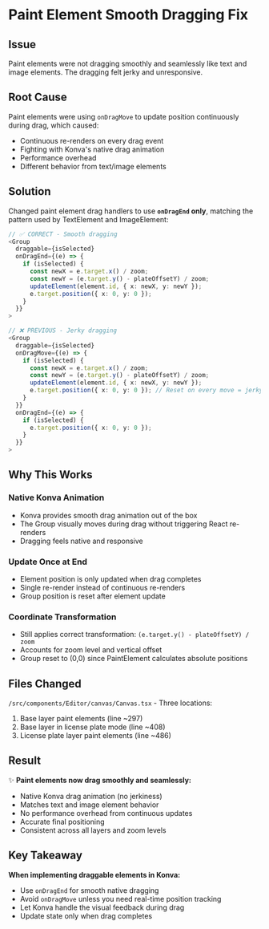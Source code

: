 # Paint Element Smooth Dragging Fix

## Issue
Paint elements were not dragging smoothly and seamlessly like text and image elements. The dragging felt jerky and unresponsive.

## Root Cause
Paint elements were using `onDragMove` to update position continuously during drag, which caused:
- Continuous re-renders on every drag event
- Fighting with Konva's native drag animation
- Performance overhead
- Different behavior from text/image elements

## Solution
Changed paint element drag handlers to use **`onDragEnd` only**, matching the pattern used by TextElement and ImageElement:

```typescript
// ✅ CORRECT - Smooth dragging
<Group 
  draggable={isSelected}
  onDragEnd={(e) => {
    if (isSelected) {
      const newX = e.target.x() / zoom;
      const newY = (e.target.y() - plateOffsetY) / zoom;
      updateElement(element.id, { x: newX, y: newY });
      e.target.position({ x: 0, y: 0 });
    }
  }}
>
```

```typescript
// ❌ PREVIOUS - Jerky dragging
<Group 
  draggable={isSelected}
  onDragMove={(e) => {
    if (isSelected) {
      const newX = e.target.x() / zoom;
      const newY = (e.target.y() - plateOffsetY) / zoom;
      updateElement(element.id, { x: newX, y: newY });
      e.target.position({ x: 0, y: 0 }); // Reset on every move = jerky
    }
  }}
  onDragEnd={(e) => {
    if (isSelected) {
      e.target.position({ x: 0, y: 0 });
    }
  }}
>
```

## Why This Works

### Native Konva Animation
- Konva provides smooth drag animation out of the box
- The Group visually moves during drag without triggering React re-renders
- Dragging feels native and responsive

### Update Once at End
- Element position is only updated when drag completes
- Single re-render instead of continuous re-renders
- Group position is reset after element update

### Coordinate Transformation
- Still applies correct transformation: `(e.target.y() - plateOffsetY) / zoom`
- Accounts for zoom level and vertical offset
- Group reset to (0,0) since PaintElement calculates absolute positions

## Files Changed

`/src/components/Editor/canvas/Canvas.tsx` - Three locations:
1. Base layer paint elements (line ~297)
2. Base layer in license plate mode (line ~408)
3. License plate layer paint elements (line ~486)

## Result

✨ **Paint elements now drag smoothly and seamlessly:**
- Native Konva drag animation (no jerkiness)
- Matches text and image element behavior
- No performance overhead from continuous updates
- Accurate final positioning
- Consistent across all layers and zoom levels

## Key Takeaway

**When implementing draggable elements in Konva:**
- Use `onDragEnd` for smooth native dragging
- Avoid `onDragMove` unless you need real-time position tracking
- Let Konva handle the visual feedback during drag
- Update state only when drag completes

